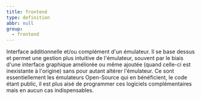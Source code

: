 ```yaml
---
title: frontend
type: definition
abbr: null
group:
  - frontend
---
```

Interface additionnelle et/ou complément d'un émulateur. Il se base dessus et permet une gestion plus intuitive de l'émulateur, souvent par le biais d'une interface graphique améliorée ou même ajoutée (quand celle-ci est inexistante à l'origine) sans pour autant altérer l'émulateur. Ce sont essentiellement les émulateurs Open-Source qui en bénéficient, le code étant public, il est plus aisé de programmer ces logiciels complémentaires mais en aucun cas indispensables.
